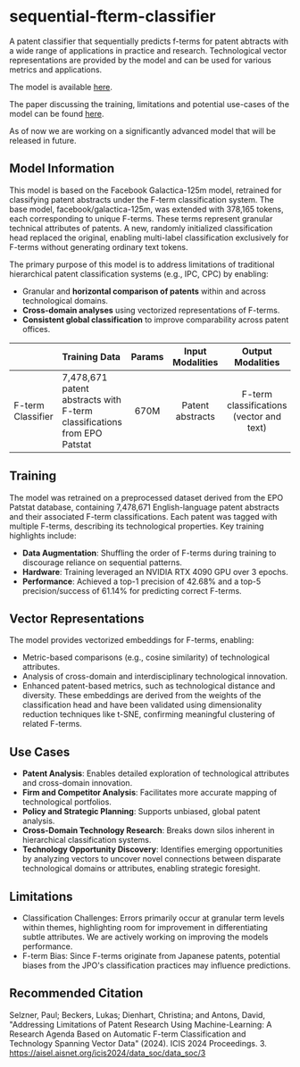 # sequential-fterm-classifier
A patent classifier that sequentially predicts f-terms for patent abtracts with a wide range of applications in practice and research. Technological vector representations are provided by the model and can be used for various metrics and applications.

The model is available [here](https://huggingface.co/RWTH-TIME/galactica-125m-f-term-classification).

The paper discussing the training, limitations and potential use-cases of the model can be found [here](https://aisel.aisnet.org/icis2024/data_soc/data_soc/3/).

As of now we are working on a significantly advanced model that will be released in future. 


## Model Information
This model is based on the Facebook Galactica-125m model, retrained for classifying patent abstracts under the F-term classification system. The base model, facebook/galactica-125m, was extended with 378,165 tokens, each corresponding to unique F-terms. These terms represent granular technical attributes of patents. A new, randomly initialized classification head replaced the original, enabling multi-label classification exclusively for F-terms without generating ordinary text tokens.

The primary purpose of this model is to address limitations of traditional hierarchical patent classification systems (e.g., IPC, CPC) by enabling:

- Granular and **horizontal comparison of patents** within and across technological domains.
- **Cross-domain analyses** using vectorized representations of F-terms.
- **Consistent global classification** to improve comparability across patent offices.


|                       | Training Data                                                  | Params | Input Modalities  | Output Modalities         | Context Length | Vocabulary Size |
| :-------------------- | :------------------------------------------------------------ | :----: | :---------------: | :-----------------------: | :------------: | :-------------: |
| F-term Classifier     | 7,478,671 patent abstracts with F-term classifications from EPO Patstat | 670M  | Patent abstracts | F-term classifications (vector and text) | 512           | 428,165         |


## Training
The model was retrained on a preprocessed dataset derived from the EPO Patstat database, containing 7,478,671 English-language patent abstracts and their associated F-term classifications. Each patent was tagged with multiple F-terms, describing its technological properties. Key training highlights include:

- **Data Augmentation**: Shuffling the order of F-terms during training to discourage reliance on sequential patterns.
- **Hardware**: Training leveraged an NVIDIA RTX 4090 GPU over 3 epochs.
- **Performance**: Achieved a top-1 precision of 42.68% and a top-5 precision/success of 61.14% for predicting correct F-terms.


## Vector Representations
The model provides vectorized embeddings for F-terms, enabling:

- Metric-based comparisons (e.g., cosine similarity) of technological attributes.
- Analysis of cross-domain and interdisciplinary technological innovation.
- Enhanced patent-based metrics, such as technological distance and diversity.
These embeddings are derived from the weights of the classification head and have been validated using dimensionality reduction techniques like t-SNE, confirming meaningful clustering of related F-terms.

## Use Cases
- **Patent Analysis**: Enables detailed exploration of technological attributes and cross-domain innovation.
- **Firm and Competitor Analysis**: Facilitates more accurate mapping of technological portfolios.
- **Policy and Strategic Planning**: Supports unbiased, global patent analysis.
- **Cross-Domain Technology Research**: Breaks down silos inherent in hierarchical classification systems.
- **Technology Opportunity Discovery**: Identifies emerging opportunities by analyzing vectors to uncover novel connections between disparate technological domains or attributes, enabling strategic foresight.

## Limitations
- Classification Challenges: Errors primarily occur at granular term levels within themes, highlighting room for improvement in differentiating subtle attributes. We are actively working on improving the models performance.
- F-term Bias: Since F-terms originate from Japanese patents, potential biases from the JPO's classification practices may influence predictions.

## Recommended Citation
Selzner, Paul; Beckers, Lukas; Dienhart, Christina; and Antons, David, "Addressing Limitations of Patent Research Using Machine-Learning: A Research Agenda Based on Automatic F-term Classification and Technology Spanning Vector Data" (2024). ICIS 2024 Proceedings. 3.
https://aisel.aisnet.org/icis2024/data_soc/data_soc/3
